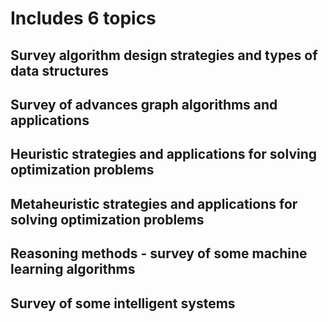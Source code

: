 # Includes 6 topics 

## Survey algorithm design strategies and types of data structures

## Survey of advances graph algorithms and applications

## Heuristic strategies and applications for solving optimization problems

## Metaheuristic strategies and applications for solving optimization problems

## Reasoning methods - survey of some machine learning algorithms

## Survey of some intelligent systems
